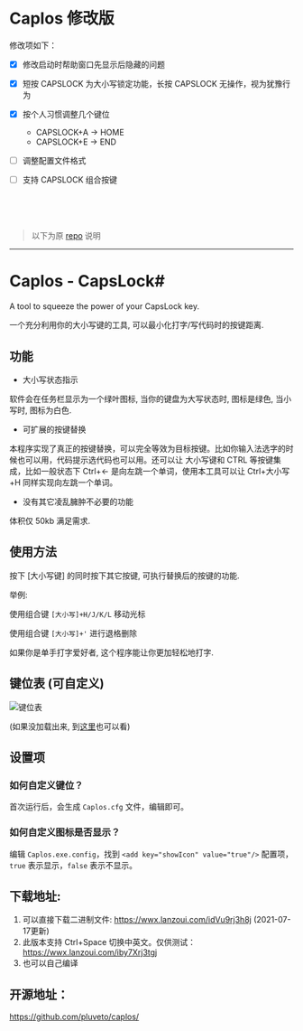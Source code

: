 # Caplos 修改版

修改项如下：
- [x] 修改启动时帮助窗口先显示后隐藏的问题
- [x] 短按 CAPSLOCK 为大小写锁定功能，长按 CAPSLOCK 无操作，视为犹豫行为
- [x] 按个人习惯调整几个键位 
   - CAPSLOCK+A -> HOME
   - CAPSLOCK+E -> END
- [ ] 调整配置文件格式
- [ ] 支持 CAPSLOCK 组合按键


<br/>
<br/>
<br/>


> 以下为原 [repo](https://github.com/pluveto/caplos/) 说明 
----


# Caplos - CapsLock#

A tool to squeeze the power of your CapsLock key.

一个充分利用你的大小写键的工具, 可以最小化打字/写代码时的按键距离.

## 功能

* 大小写状态指示

软件会在任务栏显示为一个绿叶图标, 当你的键盘为大写状态时, 图标是绿色, 当小写时, 图标为白色.

* 可扩展的按键替换

本程序实现了真正的按键替换，可以完全等效为目标按键。比如你输入法选字的时候也可以用，代码提示选代码也可以用。还可以让 大小写键和 CTRL 等按键集成，比如一般状态下 Ctrl+← 是向左跳一个单词，使用本工具可以让 Ctrl+大小写+H 同样实现向左跳一个单词。

* 没有其它凌乱臃肿不必要的功能

体积仅 50kb 满足需求.

## 使用方法

按下 \[大小写键\] 的同时按下其它按键, 可执行替换后的按键的功能.

举例:

使用组合键 `[大小写]+H/J/K/L` 移动光标

使用组合键 `[大小写]+'` 进行退格删除

如果你是单手打字爱好者, 这个程序能让你更加轻松地打字.

## 键位表 (可自定义)

![键位表](https://pluvet-1251765364.cos.ap-chengdu.myqcloud.com/CDN/2019/07/27/1564216524.png)

(如果没加载出来, 到[这里](https://www.pluvet.com/archives/calos.html)也可以看)

## 设置项

### 如何自定义键位？

首次运行后，会生成 `Caplos.cfg` 文件，编辑即可。

### 如何自定义图标是否显示？

编辑 `Caplos.exe.config`，找到 `<add key="showIcon" value="true"/>` 配置项，`true`  表示显示，`false` 表示不显示。

## 下载地址:

1. 可以直接下载二进制文件: https://wwx.lanzoui.com/idVu9rj3h8j (2021-07-17更新)
2. 此版本支持 Ctrl+Space 切换中英文。仅供测试：https://wwx.lanzoui.com/iby7Xrj3tgj
3. 也可以自己编译

## 开源地址：

https://github.com/pluveto/caplos/

